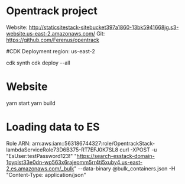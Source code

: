 # Opentrack project
Website: http://staticsitestack-sitebucket397a1860-13bk5941668jg.s3-website.us-east-2.amazonaws.com/
Git: https://github.com/Ferenus/opentrack

#CDK
Deployment region: us-east-2

cdk synth
cdk deploy --all

# Website
yarn start
yarn build

# Loading data to ES
Role ARN: arn:aws:iam::563186744327:role/OpentrackStack-lambdaServiceRole73D6B375-RT7EFJ0K7SL8
curl -XPOST -u "EsUser:testPassword123!" "https://search-esstack-domain-1pyplst33e0dn-wp563x6rajepmm5rr4ti5xuby4.us-east-2.es.amazonaws.com/_bulk" --data-binary @bulk_containers.json -H "Content-Type: application/json"
